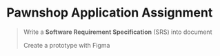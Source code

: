 # Pawnshop Application Assignment
> Write a **Software Requirement Specification** (SRS) into document
>
> Create a prototype with Figma
